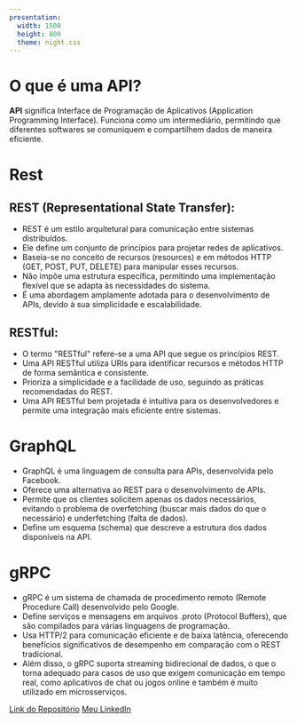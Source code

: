 ```yaml
---
presentation:
  width: 1500
  height: 800
  theme: night.css
---
```

<!-- slide -->

# O que é uma API?

**API** significa Interface de Programação de Aplicativos (Application Programming Interface).
Funciona como um intermediário, permitindo que diferentes softwares se comuniquem e compartilhem dados de maneira eficiente.



<!-- slide -->


# Rest

## REST (Representational State Transfer):
- REST é um estilo arquitetural para comunicação entre sistemas distribuídos.
- Ele define um conjunto de princípios para projetar redes de aplicativos.
- Baseia-se no conceito de recursos (resources) e em métodos HTTP (GET, POST, PUT, DELETE) para manipular esses recursos.
- Não impõe uma estrutura específica, permitindo uma implementação flexível que se adapta às necessidades do sistema.
- É uma abordagem amplamente adotada para o desenvolvimento de APIs, devido à sua simplicidade e escalabilidade.

<!-- slide -->

## RESTful:
- O termo "RESTful" refere-se a uma API que segue os princípios REST.
- Uma API RESTful utiliza URIs para identificar recursos e métodos HTTP de forma semântica e consistente.
- Prioriza a simplicidade e a facilidade de uso, seguindo as práticas recomendadas do REST.
- Uma API RESTful bem projetada é intuitiva para os desenvolvedores e permite uma integração mais eficiente entre sistemas.

<!-- slide -->

# GraphQL

- GraphQL é uma linguagem de consulta para APIs, desenvolvida pelo Facebook.
- Oferece uma alternativa ao REST para o desenvolvimento de APIs.
- Permite que os clientes solicitem apenas os dados necessários, evitando o problema de overfetching (buscar mais dados do que o necessário) e underfetching (falta de dados).
- Define um esquema (schema) que descreve a estrutura dos dados disponíveis na API.


<!-- slide -->

# gRPC
- gRPC é um sistema de chamada de procedimento remoto (Remote Procedure Call) desenvolvido pelo Google.
- Define serviços e mensagens em arquivos .proto (Protocol Buffers), que são compilados para várias linguagens de programação.
- Usa HTTP/2 para comunicação eficiente e de baixa latência, oferecendo benefícios significativos de desempenho em comparação com o REST tradicional.
- Além disso, o gRPC suporta streaming bidirecional de dados, o que o torna adequado para casos de uso que exigem comunicação em tempo real, como aplicativos de chat ou jogos online e também é muito utilizado em microsserviços.

<!-- slide -->
[Link do Repositório](https://www.markdownguide.org)
[Meu LinkedIn](https://www.linkedin.com/in/vitor-rodrigues-dev/)


